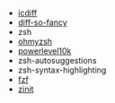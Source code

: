 - [icdiff](https://github.com/jeffkaufman/icdiff)
- [diff-so-fancy](https://github.com/jeffkaufman/icdiff)
- zsh
- [ohmyzsh](https://github.com/ohmyzsh/ohmyzsh)
- [powerlevel10k](https://github.com/romkatv/powerlevel10k)
- zsh-autosuggestions
- zsh-syntax-highlighting
- [fzf](https://github.com/junegunn/fzf)
- [zinit](https://github.com/zdharma-continuum/zinit)
